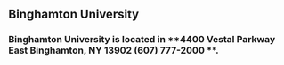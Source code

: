 ## Binghamton University
### Binghamton University is located in **4400 Vestal Parkway East Binghamton, NY 13902 (607) 777-2000 **.
